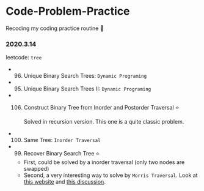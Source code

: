 # Code-Problem-Practice 

Recoding my coding practice routine :rocket:

### 2020.3.14

leetcode: `tree`

- 96. Unique Binary Search Trees: `Dynamic Programing`

- 95. Unique Binary Search Trees II: `Dynamic Programing`

- 106. Construct Binary Tree from Inorder and Postorder Traversal :star:

       Solved in recursion version. This one is a quite classic problem. 

- 100. Same Tree: `Inorder Traversal`

- 99. Recover Binary Search Tree :star:

  - First, could be solved by a inorder traversal (only two nodes are swapped)
  - Second, a very interesting way to solve by `Morris Traversal`. Look at [this website](https://www.cnblogs.com/AnnieKim/archive/2013/06/15/morristraversal.html) and [this discussion](https://leetcode.com/problems/recover-binary-search-tree/discuss/32559/Detail-Explain-about-How-Morris-Traversal-Finds-two-Incorrect-Pointer).

